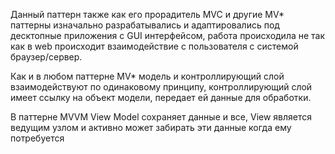 Данный паттерн также как его прорадитель MVC и другие MV* паттерны изначально разрабатывались
и адаптировались под десктопные приложения c GUI интерфейсом, работа происходила не так как в web происходит
взаимодействие с пользователя с системой браузер/сервер.

Как и в любом паттерне MV* модель и контроллирующий слой взаимодействуют по одинаковому принципу, контроллирующий
слой имеет ссылку на объект модели, передает ей данные для обработки.

В паттерне MVVM View Model сохраняет данные и все,  View  является ведущим узлом и активно может забирать эти данные когда ему потребуется
